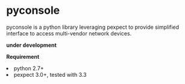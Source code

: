 # pyconsole
pyconsole is a python library leveraging pexpect to provide simplified interface to access multi-vendor network devices. 

<b> under development </b>

<b> Requirement </b>
<li> python 2.7+ <br>
<li> pexpect 3.0+, tested with 3.3
 
